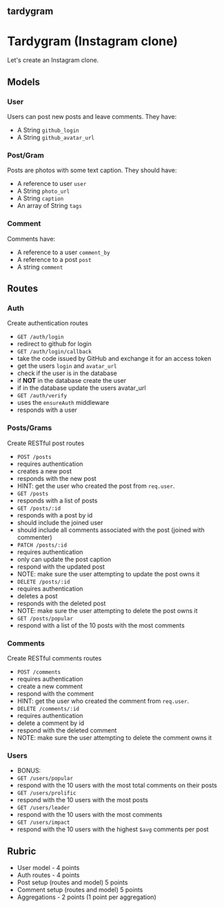 ## tardygram
# Tardygram (Instagram clone)

Let's create an Instagram clone.

## Models

### User

Users can post new posts and leave comments. They have:

- A String `github_login`
- A String `github_avatar_url`

### Post/Gram

Posts are photos with some text caption. They should have:

- A reference to user `user`
- A String `photo_url`
- A String `caption`
- An array of String `tags`

### Comment

Comments have:

- A reference to a user `comment_by`
- A reference to a post `post`
- A string `comment`

## Routes

### Auth

Create authentication routes

- `GET /auth/login`
- redirect to github for login
- `GET /auth/login/callback`
- take the code issued by GitHub and exchange it for an access token
- get the users `login` and `avatar_url`
- check if the user is in the database
- if **NOT** in the database create the user
- if in the database update the users avatar_url
- `GET /auth/verify`
- uses the `ensureAuth` middleware
- responds with a user

### Posts/Grams

Create RESTful post routes

- `POST /posts`
- requires authentication
- creates a new post
- responds with the new post
- HINT: get the user who created the post from `req.user`.
- `GET /posts`
- responds with a list of posts
- `GET /posts/:id`
- responds with a post by id
- should include the joined user
- should include all comments associated with the post (joined with commenter)
- `PATCH /posts/:id`
- requires authentication
- only can update the post caption
- respond with the updated post
- NOTE: make sure the user attempting to update the post owns it
- `DELETE /posts/:id`
- requires authentication
- deletes a post
- responds with the deleted post
- NOTE: make sure the user attempting to delete the post owns it
- `GET /posts/popular`
- respond with a list of the 10 posts with the most comments

### Comments

Create RESTful comments routes

- `POST /comments`
- requires authentication
- create a new comment
- respond with the comment
- HINT: get the user who created the comment from `req.user`.
- `DELETE /comments/:id`
- requires authentication
- delete a comment by id
- respond with the deleted comment
- NOTE: make sure the user attempting to delete the comment owns it

### Users

- BONUS:
- `GET /users/popular`
- respond with the 10 users with the most total comments on their posts
- `GET /users/prolific`
- respond with the 10 users with the most posts
- `GET /users/leader`
- respond with the 10 users with the most comments
- `GET /users/impact`
- respond with the 10 users with the highest `$avg` comments per post

## Rubric

- User model - 4 points
- Auth routes - 4 points
- Post setup (routes and model) 5 points
- Comment setup (routes and model) 5 points
- Aggregations - 2 points (1 point per aggregation)